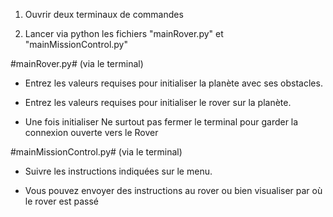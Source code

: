 1. Ouvrir deux terminaux de commandes

2. Lancer via python les fichiers "mainRover.py" et "mainMissionControl.py"

  #mainRover.py# (via le terminal)


  - Entrez les valeurs requises pour initialiser la planète avec ses obstacles.


  - Entrez les valeurs requises pour initialiser le rover sur la planète.

  - Une fois initialiser Ne surtout pas fermer le terminal pour garder la connexion ouverte vers le Rover

  #mainMissionControl.py# (via le terminal)


  - Suivre les instructions indiquées sur le menu.

  - Vous pouvez envoyer des instructions au rover ou bien visualiser par où le rover est passé
